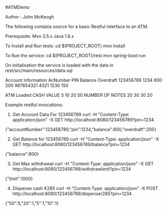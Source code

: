 #ATMDemo

Author : John McKeogh

The following contains source for a basic Restful interface to an ATM.

Prerequisite:
Mvn 3.5.x
Java 1.8.x

To Install and Run tests:
cd $(PROJECT_ROOT)
mvn install

To Run the service:
cd $(PROJECT_ROOT)/rest
mvn spring-boot:run


On initialisation the service is loaded with the data in rest/src/main/resources/data.sql

Account information
AcNumber   PIN   Balance   Overdraft
123456789  1234  800       200
987654321  4321  1230      150

ATM Loaded
CASH VALUE			5     10    20   50
NUMBER OF NOTES     20    30    30   20


Example restful invocations:
1) Get Account Data For 123456789
curl -H "Content-Type: application/json" -X  GET http://localhost:8080/123456789?pin=1234

{"accountNumber":123456789,"pin":1234,"balance":800,"overdraft":200}

2) Get Balance for 123456789
curl -H "Content-Type: application/json" -X  GET http://localhost:8080/123456789/balance?pin=1234

{"balance":800}

3) Get Max withdrawal
curl -H "Content-Type: application/json" -X  GET http://localhost:8080/123456789/withdrawlimit?pin=1234

{"limit":1000}

4) Dispense cash €285
curl -H "Content-Type: application/json" -X  POST http://localhost:8080/123456789/dispense/285?pin=1234

{"50":5,"20":1,"5":1,"10":1}

